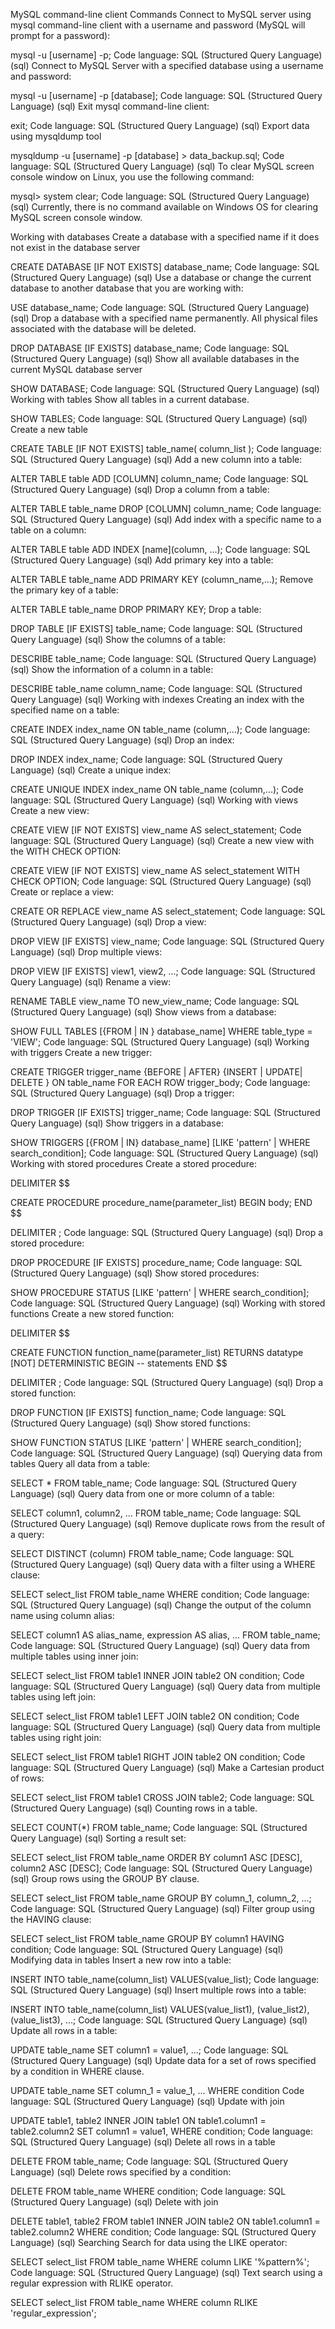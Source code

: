 MySQL command-line client Commands
Connect to MySQL server using mysql  command-line client with a username and password (MySQL will prompt for a password):

mysql -u [username] -p;
Code language: SQL (Structured Query Language) (sql)
Connect to MySQL Server with a specified database using a username and password:

mysql -u [username] -p [database];
Code language: SQL (Structured Query Language) (sql)
Exit mysql command-line client:

exit;
Code language: SQL (Structured Query Language) (sql)
Export data using mysqldump tool

mysqldump -u [username] -p [database] > data_backup.sql;
Code language: SQL (Structured Query Language) (sql)
To clear MySQL screen console window on Linux, you use the following command:

mysql> system clear;
Code language: SQL (Structured Query Language) (sql)
Currently, there is no command available on Windows OS for clearing MySQL screen console window.

Working with databases
Create a database with a specified name if it does not exist in the database server

CREATE DATABASE [IF NOT EXISTS] database_name;
Code language: SQL (Structured Query Language) (sql)
Use a database or change the current database to another database that you are working with:

USE database_name;
Code language: SQL (Structured Query Language) (sql)
Drop a database with a specified name permanently. All physical files associated with the database will be deleted.

DROP DATABASE [IF EXISTS] database_name;
Code language: SQL (Structured Query Language) (sql)
Show all available databases in the current MySQL database server

SHOW DATABASE;
Code language: SQL (Structured Query Language) (sql)
Working with tables
Show all tables in a current database.

SHOW TABLES;
Code language: SQL (Structured Query Language) (sql)
Create a new table

CREATE TABLE [IF NOT EXISTS] table_name(
  column_list
);
Code language: SQL (Structured Query Language) (sql)
Add a new column into a table:

ALTER TABLE table 
ADD [COLUMN] column_name;
Code language: SQL (Structured Query Language) (sql)
Drop a column from a table:

ALTER TABLE table_name
DROP [COLUMN] column_name;
Code language: SQL (Structured Query Language) (sql)
Add index with a specific name to a table on a column:

ALTER TABLE table 
ADD INDEX [name](column, ...);
Code language: SQL (Structured Query Language) (sql)
Add primary key into a table:

ALTER TABLE table_name 
ADD PRIMARY KEY (column_name,...);
Remove the primary key of a table:

ALTER TABLE table_name
DROP PRIMARY KEY;
Drop a table:

DROP TABLE [IF EXISTS] table_name;
Code language: SQL (Structured Query Language) (sql)
Show the columns of a table:

DESCRIBE table_name;
Code language: SQL (Structured Query Language) (sql)
Show the information of a column in a table:

DESCRIBE table_name column_name;
Code language: SQL (Structured Query Language) (sql)
Working with indexes
Creating an index with the specified name on a table:

CREATE INDEX index_name
ON table_name (column,...);
Code language: SQL (Structured Query Language) (sql)
Drop an index:

DROP INDEX index_name;
Code language: SQL (Structured Query Language) (sql)
Create a unique index:

CREATE UNIQUE INDEX index_name 
ON table_name (column,...);
Code language: SQL (Structured Query Language) (sql)
Working with views
Create a new view:

CREATE VIEW [IF NOT EXISTS] view_name 
AS 
  select_statement;
Code language: SQL (Structured Query Language) (sql)
Create a new view with the WITH CHECK OPTION:

CREATE VIEW [IF NOT EXISTS] view_name 
AS select_statement
WITH CHECK OPTION;
Code language: SQL (Structured Query Language) (sql)
Create or replace a view:

CREATE OR REPLACE view_name 
AS 
select_statement;
Code language: SQL (Structured Query Language) (sql)
Drop a view:

DROP VIEW [IF EXISTS] view_name;
Code language: SQL (Structured Query Language) (sql)
Drop multiple views:

DROP VIEW [IF EXISTS] view1, view2, ...;
Code language: SQL (Structured Query Language) (sql)
Rename a view:

RENAME TABLE view_name
TO new_view_name;
Code language: SQL (Structured Query Language) (sql)
Show views from a database:

SHOW FULL TABLES
[{FROM | IN } database_name]
WHERE table_type = 'VIEW';
Code language: SQL (Structured Query Language) (sql)
Working with triggers
Create a new trigger:

CREATE TRIGGER trigger_name
{BEFORE | AFTER} {INSERT | UPDATE| DELETE }
ON table_name FOR EACH ROW
trigger_body;
Code language: SQL (Structured Query Language) (sql)
Drop a trigger:

DROP TRIGGER [IF EXISTS] trigger_name;
Code language: SQL (Structured Query Language) (sql)
Show triggers in a database:

SHOW TRIGGERS
[{FROM | IN} database_name]
[LIKE 'pattern' | WHERE search_condition];
Code language: SQL (Structured Query Language) (sql)
Working with stored procedures
Create a stored procedure:

DELIMITER $$

CREATE PROCEDURE procedure_name(parameter_list)
BEGIN
   body;
END $$

DELIMITER ;
Code language: SQL (Structured Query Language) (sql)
Drop a stored procedure:

DROP PROCEDURE [IF EXISTS] procedure_name;
Code language: SQL (Structured Query Language) (sql)
Show stored procedures:

SHOW PROCEDURE STATUS 
[LIKE 'pattern' | WHERE search_condition];
Code language: SQL (Structured Query Language) (sql)
Working with stored functions
Create a new stored function:

DELIMITER $$
 
CREATE FUNCTION function_name(parameter_list)
RETURNS datatype
[NOT] DETERMINISTIC
BEGIN
 -- statements
END $$
 
DELIMITER ;
Code language: SQL (Structured Query Language) (sql)
Drop a stored function:

DROP FUNCTION [IF EXISTS] function_name;
Code language: SQL (Structured Query Language) (sql)
Show stored functions:

SHOW FUNCTION STATUS 
[LIKE 'pattern' | WHERE search_condition];
Code language: SQL (Structured Query Language) (sql)
Querying data from tables
Query all data from a table:

SELECT * FROM table_name;
Code language: SQL (Structured Query Language) (sql)
Query data from one or more column of a table:

SELECT 
    column1, column2, ...
FROM 
    table_name;
Code language: SQL (Structured Query Language) (sql)
Remove duplicate rows from the result of a query:

SELECT 
    DISTINCT (column)
FROM 
   table_name;
Code language: SQL (Structured Query Language) (sql)
Query data with a filter using a WHERE clause:

SELECT select_list
FROM table_name
WHERE condition;
Code language: SQL (Structured Query Language) (sql)
Change the output of the column name using column alias:

SELECT 
    column1 AS alias_name,
    expression AS alias,
    ...
FROM 
    table_name;
Code language: SQL (Structured Query Language) (sql)
Query data from multiple tables using inner join:

SELECT select_list
FROM table1
INNER JOIN table2 ON condition;
Code language: SQL (Structured Query Language) (sql)
Query data from multiple tables using left join:

SELECT select_list
FROM table1 
LEFT JOIN table2 ON condition;
Code language: SQL (Structured Query Language) (sql)
Query data from multiple tables using right join:

SELECT select_list 
FROM table1 
RIGHT JOIN table2 ON condition;
Code language: SQL (Structured Query Language) (sql)
Make a Cartesian product of rows:

SELECT select_list
FROM table1
CROSS JOIN table2;
Code language: SQL (Structured Query Language) (sql)
Counting rows in a table.

SELECT COUNT(*)
FROM table_name;
Code language: SQL (Structured Query Language) (sql)
Sorting a result set:

SELECT 
    select_list
FROM 
    table_name
ORDER BY 
    column1 ASC [DESC], 
    column2 ASC [DESC];
Code language: SQL (Structured Query Language) (sql)
Group rows using the GROUP BY clause.

SELECT select_list
FROM table_name
GROUP BY column_1, column_2, ...;
Code language: SQL (Structured Query Language) (sql)
Filter group using the HAVING clause:

SELECT select_list
FROM table_name
GROUP BY column1
HAVING condition;
Code language: SQL (Structured Query Language) (sql)
Modifying data in tables
Insert a new row into a table:

INSERT INTO table_name(column_list)
VALUES(value_list);
Code language: SQL (Structured Query Language) (sql)
Insert multiple rows into a table:

INSERT INTO table_name(column_list)
VALUES(value_list1),
      (value_list2),
      (value_list3),
      ...;
Code language: SQL (Structured Query Language) (sql)
Update all rows in a table:

UPDATE table_name
SET column1 = value1,
    ...;
Code language: SQL (Structured Query Language) (sql)
Update data for a set of rows specified by a condition in WHERE clause.

UPDATE table_name
SET column_1 = value_1,
    ...
WHERE condition
Code language: SQL (Structured Query Language) (sql)
Update with join

UPDATE 
    table1, 
    table2
INNER JOIN table1 ON table1.column1 = table2.column2
SET column1 = value1,
WHERE condition;
Code language: SQL (Structured Query Language) (sql)
Delete all rows in a table

DELETE FROM table_name;
Code language: SQL (Structured Query Language) (sql)
Delete rows specified by a condition:

DELETE FROM table_name
WHERE condition;
Code language: SQL (Structured Query Language) (sql)
Delete with join

DELETE table1, table2
FROM table1
INNER JOIN table2
    ON table1.column1 = table2.column2
WHERE condition;
Code language: SQL (Structured Query Language) (sql)
Searching
Search for data using the LIKE operator:

SELECT select_list
FROM table_name
WHERE column LIKE '%pattern%';
Code language: SQL (Structured Query Language) (sql)
Text search using a regular expression with RLIKE operator.

SELECT select_list
FROM table_name
WHERE column RLIKE 'regular_expression';
